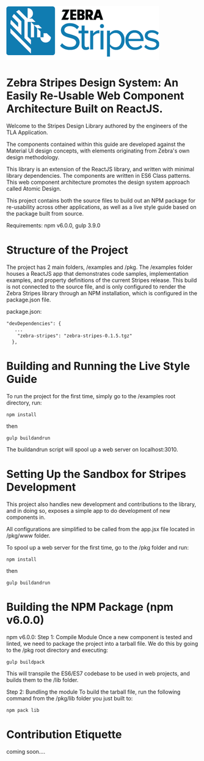![Zebra Stripes](zstripes.png?raw=true)
# Zebra Stripes Design System: An Easily Re-Usable Web Component Architecture Built on ReactJS.

Welcome to the Stripes Design Library authored by the engineers of the TLA Application.

The components contained within this guide are developed against the Material UI design concepts, with elements originating from Zebra's own design methodology.

This library is an extension of the ReactJS library, and written with minimal library dependencies. The components are written in ES6 Class patterns. This web component architecture promotes the design system approach called Atomic Design.

This project contains both the source files to build out an NPM package for re-usability across other applications, as well as a live style guide based on the package built from source.

Requirements: npm v6.0.0, gulp 3.9.0

# Structure of the Project

The project has 2 main folders, /examples and /pkg. The /examples folder houses a ReactJS app that demonstrates code samples, implementation examples, and property definitions of the current Stripes release. This build is not connected to the source file, and is only configured to render the Zebra Stripes library through an NPM installation, which is configured in the package.json file.

package.json:
```
"devDependencies": {
   ...
    "zebra-stripes": "zebra-stripes-0.1.5.tgz"
  },
```

# Building and Running the Live Style Guide

To run the project for the first time, simply go to the /examples root directory, run:
```
npm install
```
then
```
gulp buildandrun
```

The buildandrun script will spool up a web server on localhost:3010.

# Setting Up the Sandbox for Stripes Development 

This project also handles new development and contributions to the library, and in doing so, exposes a simple app to do development of new components in.
 
All configurations are simplified to be called from the app.jsx file located in /pkg/www folder.

To spool up a web server for the first time, go to the /pkg folder and run:

```
npm install
```
then
```
gulp buildandrun
```

# Building the NPM Package (npm v6.0.0)

npm v6.0.0:
Step 1: Compile Module
Once a new component is tested and linted, we need to package the project into a tarball file. We do this by going to the /pkg root directory and executing:
```
gulp buildpack
```

This will transpile the ES6/ES7 codebase to be used in web projects, and builds them to the /lib folder.
 
Step 2: Bundling the module
To build the tarball file, run the following command from the /pkg/lib folder you just built to:
```
npm pack lib
```



# Contribution Etiquette

coming soon....
